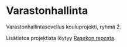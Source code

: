 # Varastonhallinta
Varastonhallintasovellus kouluprojekti, ryhmä 2.

Lisätietoa projektista löytyy [Rasekon reposta](https://github.com/Raision-seudun-koulutuskuntayhtyma/Varastohallinta/wiki).
